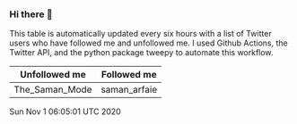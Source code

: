 ### Hi there 👋

This table is automatically updated every six hours with a list of Twitter users who have followed me and unfollowed me. I used Github Actions, the Twitter API, and the python package tweepy to automate this workflow.

| Unfollowed me |  Followed me |
| --- | --- |
|The_Saman_Mode|saman_arfaie|
Sun Nov  1 06:05:01 UTC 2020
